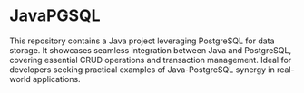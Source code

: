 # JavaPGSQL
This repository contains a Java project leveraging PostgreSQL for data storage. It showcases seamless integration between Java and PostgreSQL, covering essential CRUD operations and transaction management. Ideal for developers seeking practical examples of Java-PostgreSQL synergy in real-world applications.
